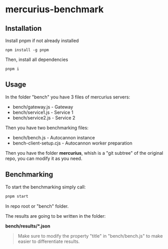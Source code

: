 # mercurius-benchmark

## Installation

Install pnpm if not already installed

```
npm install -g pnpm
```

Then, install all dependencies

```
pnpm i
```

## Usage

In the folder "bench" you have 3 files of mercurius servers:

- bench/gateway.js - Gateway
- bench/service1.js - Service 1
- bench/service2.js - Service 2

Then you have two benchmarking files:

- bench/bench.js - Autocannon instance
- bench-client-setup.cjs - Autocannon worker preparation

Then you have the folder **mercurius**, whish is a "git subtree" of the original repo, you can modify it as you need.

## Benchmarking

To start the benchmarking simply call:

```sh
pnpm start
```

In repo root or "bench" folder.

The results are going to be written in the folder:

**bench/results/\*.json**

> Make sure to modify the property "title" in "bench/bench.js" to make easier to differentiate results.
